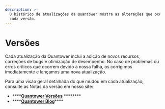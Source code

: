 ```yaml
---
description: >-
  O histórico de atualizações da Quantower mostra as alterações que ocorreram em
  cada versão.
---
```


# Versões

Cada atualização da Quantower inclui a adição de novos recursos, correções de bugs e otimização de desempenho. No caso de problemas ou erros críticos que ocorrem devido a nossa falha, os corrigimos imediatamente e lançamos uma nova atualização.

Para uma visão geral detalhada do que mudou em cada atualização, consulte as Notas da versão em nosso site:

* \*\*\*\*[**Quantower Versões**](https://www.quantower.com/release-notes) ****\*\*\*\*
* \*\*\*\*[**Quantower Blog**](https://www.quantower.com/blog)\*\*\*\*

